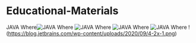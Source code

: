 # Educational-Materials
JAVA Where![JAVA Where](https://blog.jetbrains.com/wp-content/uploads/2020/09/1-2x.png)
![JAVA Where](https://blog.jetbrains.com/wp-content/uploads/2020/09/2-2x.png)
![JAVA Where](https://blog.jetbrains.com/wp-content/uploads/2020/09/3-2x.png)
![JAVA Where](https://blog.jetbrains.com/wp-content/uploads/2020/09/5-2x.png)
!(https://blog.jetbrains.com/wp-content/uploads/2020/09/4-2x-1.png)





